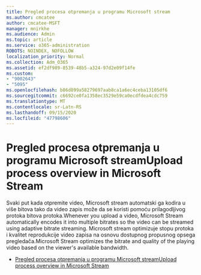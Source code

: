```yaml
---
title: Pregled procesa otpremanja u programu Microsoft stream
ms.author: cmcatee
author: cmcatee-MSFT
manager: mnirkhe
ms.audience: Admin
ms.topic: article
ms.service: o365-administration
ROBOTS: NOINDEX, NOFOLLOW
localization_priority: Normal
ms.collection: Adm_O365
ms.assetid: ef2df989-8539-48b5-a324-97d2e09f14fe
ms.custom:
- "9002643"
- "5095"
ms.openlocfilehash: b86d899a58279697aab8ca1a6ec4ceba13105df6
ms.sourcegitcommit: c6692ce0fa1358ec3529e59ca0ecdfdea4cdc759
ms.translationtype: MT
ms.contentlocale: sr-Latn-RS
ms.lasthandoff: 09/15/2020
ms.locfileid: "47798606"
---
```

# <a name="upload-process-overview-in-microsoft-stream"></a><span data-ttu-id="03a57-102">Pregled procesa otpremanja u programu Microsoft stream</span><span class="sxs-lookup"><span data-stu-id="03a57-102">Upload process overview in Microsoft Stream</span></span>

<span data-ttu-id="03a57-103">Svaki put kada otpremite video, Microsoft stream automatski ga kodira u više bitova tako da video zapis može da se koristi pomoću prilagodljivog protoka bitova protoka.</span><span class="sxs-lookup"><span data-stu-id="03a57-103">Whenever you upload a video, Microsoft Stream automatically encodes it into multiple bitrates so the video can be streamed using adaptive bitrate streaming.</span></span> <span data-ttu-id="03a57-104">Microsoft stream optimizuje stopu protoka i kvalitet reprodukcije video zapisa na osnovu dostupnog propusnog opsega pregledača.</span><span class="sxs-lookup"><span data-stu-id="03a57-104">Microsoft Stream optimizes the bitrate and quality of the playing video based on the viewer's available bandwidth.</span></span>

- [<span data-ttu-id="03a57-105">Pregled procesa otpremanja u programu Microsoft stream</span><span class="sxs-lookup"><span data-stu-id="03a57-105">Upload process overview in Microsoft Stream</span></span>](https://docs.microsoft.com/stream/upload-process-overview)
